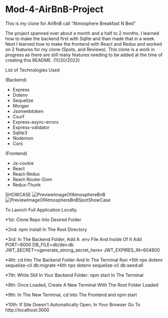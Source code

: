 # Mod-4-AirBnB-Project

This is my clone for AirBnB call "Atmosphere Breakfast N Bed"

The project spanned over about a month and a half to 2 months. I learned how to make the backend first with Sqlite and than made that in a week.
Next I learned how to make the frontend with React and Redux and worked on 2 features for my clone (Spots, and Reviews).
This clone is a work in progress as there are still many features needing to be added at the time of creating this README. (11/20/2022)

List of Technologies Used

(Backend)
* Express
* Dotenv
* Sequelize
* Morgan
* Jsonwebtoken
* Csurf
* Express-async-errors
* Express-validator
* Sqlite3
* Nodemon
* Cors

(Frontend)
* Js-cookie
* React
* React-Redux
* React-Router-Dom
* Redux-Thunk

SHOWCASE
![PreviewImageOfAtmosphereBnB](https://user-images.githubusercontent.com/108757380/202964396-57d3a7ec-5507-42ec-8327-42cf183fc44f.png)
![PreviewImageOfAtmosphereBnBSpotShowCase](https://user-images.githubusercontent.com/108757380/202964481-b08905ba-ade5-424b-b623-a3d326d05e0c.png)


To Launch Full Application Locally.

*1st: Clone Repo Into Desired Folder

*2nd: npm install In The Root Directory

*3rd: In The Backend Folder, Add A .env File And Inside Of It Add
  PORT=8000
  DB_FILE=db/dev.db
  JWT_SECRET=«generate_strong_secret_here»
  JWT_EXPIRES_IN=604800

*4th: cd Into The Backend Folder And In The Terminal Run
*5th npx dotenv sequelize-cli db:migrate
*6th npx dotenv sequelize-cli db:seed:all
    
*7th: While Still In Your Backend Folder: npm start In The Terminal

*8th: Once Loaded, Create A New Terminal With The Root Folder Loaded

*9th: In The New Terminal, cd Into The Frontend and npm start

*10th: If Site Doesn't Automatically Open, In Your Browser Go To http://localhost:3000
